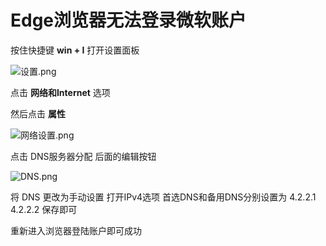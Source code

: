# Edge浏览器无法登录微软账户

按住快捷键 **win + I** 打开设置面板

![设置.png](/blog/28164900-169a4d557efd61a4.webp)

点击 **网络和Internet** 选项 

然后点击 **属性** 

![网络设置.png](/blog/28164900-995d3b3161fef783.webp)

点击 DNS服务器分配 后面的编辑按钮

![DNS.png](/blog/28164900-b308dfa7219a4f62.webp)

将 DNS 更改为手动设置
打开IPv4选项
首选DNS和备用DNS分别设置为 4.2.2.1  4.2.2.2
保存即可

重新进入浏览器登陆账户即可成功
